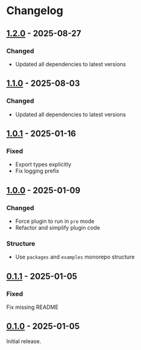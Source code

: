 # Changelog

## [1.2.0] - 2025-08-27

### Changed

- Updated all dependencies to latest versions

## [1.1.0] - 2025-08-03

### Changed

- Updated all dependencies to latest versions

## [1.0.1] - 2025-01-16

### Fixed

- Export types explicitly
- Fix logging prefix

## [1.0.0] - 2025-01-09

### Changed

- Force plugin to run in `pre` mode
- Refactor and simplify plugin code

### Structure

- Use `packages` and `examples` monorepo structure

## [0.1.1] - 2025-01-05

### Fixed

Fix missing README

## [0.1.0] - 2025-01-05

Initial release.

[1.2.0]: https://github.com/shellicar/build-graphql/releases/tag/1.2.0
[1.1.0]: https://github.com/shellicar/build-graphql/releases/tag/1.1.0
[1.0.1]: https://github.com/shellicar/build-graphql/releases/tag/1.0.1
[1.0.0]: https://github.com/shellicar/build-graphql/releases/tag/1.0.0
[0.1.1]: https://github.com/shellicar/build-graphql/releases/tag/0.1.1
[0.1.0]: https://github.com/shellicar/build-graphql/releases/tag/0.1.0
